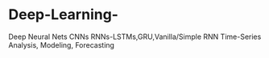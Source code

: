 # Deep-Learning-
Deep Neural Nets 
CNNs
RNNs-LSTMs,GRU,Vanilla/Simple RNN 
Time-Series Analysis, Modeling, Forecasting
